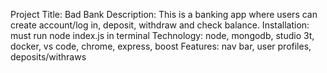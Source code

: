 Project Title: Bad Bank
Description: This is a banking app where users can create account/log in, deposit, withdraw and check balance.
Installation: must run node index.js in terminal
Technology: node, mongodb, studio 3t, docker, vs code, chrome, express, boost
Features: nav bar, user profiles, deposits/withraws
